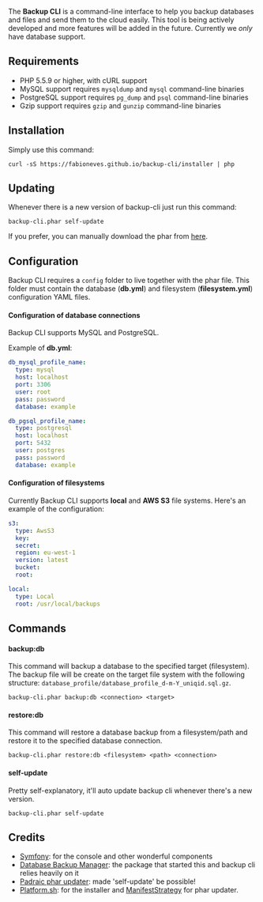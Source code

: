The **Backup CLI** is a command-line interface to help you backup databases and files and send them to the cloud easily. This tool is being actively developed and more features will be added in the future. Currently we *only* have database support.

## Requirements

* PHP 5.5.9 or higher, with cURL support
* MySQL support requires `mysqldump` and `mysql` command-line binaries
* PostgreSQL support requires `pg_dump` and `psql` command-line binaries
* Gzip support requires `gzip` and `gunzip` command-line binaries

## Installation

Simply use this command:

    curl -sS https://fabioneves.github.io/backup-cli/installer | php

## Updating

Whenever there is a new version of backup-cli just run this command:

    backup-cli.phar self-update

If you prefer, you can manually download the phar from [here](https://fabioneves.github.io/backup-cli/backup-cli.phar).

## Configuration

Backup CLI requires a `config` folder to live together with the phar file. This folder must contain the database (**db.yml**) and filesystem (**filesystem.yml**) configuration YAML files.

#### Configuration of database connections

Backup CLI supports MySQL and PostgreSQL.

Example of **db.yml**:
```yaml
db_mysql_profile_name:
  type: mysql
  host: localhost
  port: 3306
  user: root
  pass: password
  database: example

db_pgsql_profile_name:
  type: postgresql
  host: localhost
  port: 5432
  user: postgres
  pass: password
  database: example
```

#### Configuration of filesystems

Currently Backup CLI supports **local** and **AWS S3** file systems. Here's an example of the configuration:

```yaml
s3:
  type: AwsS3
  key:
  secret:
  region: eu-west-1
  version: latest
  bucket:
  root:

local:
  type: Local
  root: /usr/local/backups
```

## Commands

#### backup:db

This command will backup a database to the specified target (filesystem). The backup file will be create on the target file system with the following structure: `database_profile/database_profile_d-m-Y_uniqid.sql.gz`.

    backup-cli.phar backup:db <connection> <target>

#### restore:db

This command will restore a database backup from a filesystem/path and restore it to the specified database connection.

    backup-cli.phar restore:db <filesystem> <path> <connection>

#### self-update

Pretty self-explanatory, it'll auto update backup cli whenever there's a new version.

    backup-cli.phar self-update

## Credits

* [Symfony](http://symfony.com): for the console and other wonderful components
* [Database Backup Manager](https://github.com/backup-manager/backup-manager): the package that started this and backup cli relies heavily on it
* [Padraic phar updater](https://github.com/padraic/phar-updater): made 'self-update' be possible!
* [Platform.sh](https://platform.sh): for the installer and [ManifestStrategy](https://github.com/pjcdawkins/platformsh-cli/blob/replace-phar-update/src/SelfUpdate/ManifestStrategy.php) for phar updater.
